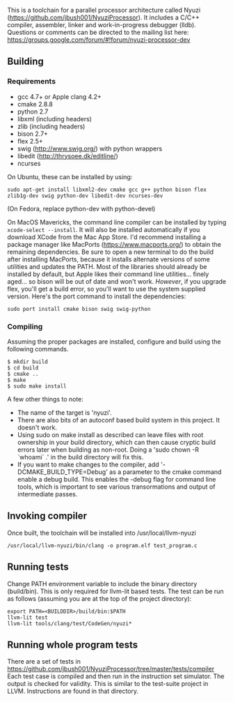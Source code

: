 This is a toolchain for a parallel processor architecture called Nyuzi 
(https://github.com/jbush001/NyuziProcessor). It includes a C/C++ 
compiler, assembler, linker and work-in-progress debugger (lldb). Questions
or comments can be directed to the mailing list here:
https://groups.google.com/forum/#!forum/nyuzi-processor-dev

## Building

### Requirements
- gcc 4.7+ or Apple clang 4.2+
- cmake 2.8.8
- python 2.7
- libxml (including headers)
- zlib (including headers)
- bison 2.7+
- flex 2.5+
- swig (http://www.swig.org/) with python wrappers
- libedit (http://thrysoee.dk/editline/)
- ncurses

On Ubuntu, these can be installed by using: 

    sudo apt-get install libxml2-dev cmake gcc g++ python bison flex zlib1g-dev swig python-dev libedit-dev ncurses-dev

(On Fedora, replace python-dev with python-devel)

On MacOS Mavericks, the command line compiler can be installed by typing
`xcode-select --install`. It will also be installed automatically if you 
download XCode from the Mac App Store. I'd recommend installing a package 
manager like MacPorts (https://www.macports.org/) to obtain the remaining 
dependencies. Be sure to open a new terminal to do the build after installing 
MacPorts, because it installs alternate versions of some utilities and 
updates the PATH. Most of the libraries should already be installed by 
default, but Apple likes their command line utilities... finely aged... 
so bison will be out of date and won't work. *However*, if you upgrade 
flex, you'll get a build error, so you'll want to use the system supplied 
version. Here's the port command to install the dependencies:

    sudo port install cmake bison swig swig-python

### Compiling

Assuming the proper packages are installed, configure and build using the following commands. 

```
$ mkdir build
$ cd build
$ cmake ..
$ make
$ sudo make install
```

A few other things to note:

* The name of the target is 'nyuzi'.
* There are also bits of an autoconf based build system in this project.  It doesn't work.
* Using sudo on make install as described can leave files with root ownership in your build directory, which can then cause cryptic build errors later when building as non-root.  Doing a 'sudo chown -R &#x60;whoami&#x60; .' in the build directory will fix this.
* If you want to make changes to the compiler, add '-DCMAKE_BUILD_TYPE=Debug' as a parameter to the cmake command enable a debug build.  This enables the -debug flag for command line tools, which is important to see various transormations and output of intermediate passes.

## Invoking compiler

Once built, the toolchain will be installed into /usr/local/llvm-nyuzi

    /usr/local/llvm-nyuzi/bin/clang -o program.elf test_program.c 

## Running tests

Change PATH environment variable to include the binary directory (build/bin). This is only required 
for llvm-lit based tests. The test can be run as follows (assuming you are at the top of the project 
directory):

```
export PATH=<BUILDDIR>/build/bin:$PATH
llvm-lit test
llvm-lit tools/clang/test/CodeGen/nyuzi*
```

## Running whole program tests

There are a set of tests in https://github.com/jbush001/NyuziProcessor/tree/master/tests/compiler
Each test case is compiled and then run in the instruction set simulator.
The output is checked for validity. This is similar to the test-suite project
in LLVM. Instructions are found in that directory.
